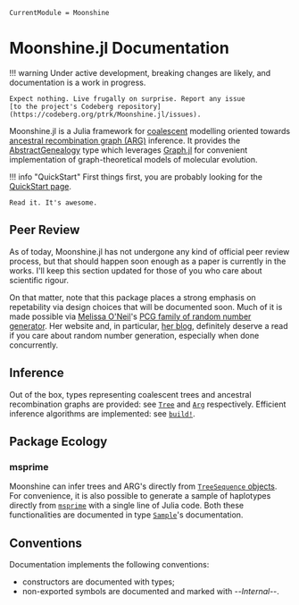 ```@meta
CurrentModule = Moonshine
```

# Moonshine.jl Documentation
!!! warning
    Under active development, breaking changes are likely, and documentation is
    a work in progress.

    Expect nothing. Live frugally on surprise. Report any issue
    [to the project's Codeberg repository](https://codeberg.org/ptrk/Moonshine.jl/issues).

Moonshine.jl is a Julia framework for
[coalescent](https://en.wikipedia.org/wiki/Coalescent_theory) modelling oriented
towards [ancestral recombination graph
(ARG)](https://journals.plos.org/plosgenetics/article?id=10.1371/journal.pgen.1011110)
inference. It provides the [AbstractGenealogy](@ref) type which leverages
[Graph.jl](https://github.com/JuliaGraphs/Graphs.jl) for convenient
implementation of graph-theoretical models of molecular evolution.

!!! info "QuickStart"
    First things first, you are probably looking for the
    [QuickStart page](quickstart.md).

    Read it. It's awesome.

## Peer Review
As of today, Moonshine.jl has not undergone any kind of official peer review
process, but that should happen soon enough as a paper is currently in the
works. I'll keep this section updated for those of you who care about scientific
rigour.

On that matter, note that this package places a strong emphasis on repetability
via design choices that will be documented soon. Much of it is made possible via
[Melissa O'Neil](https://www.cs.hmc.edu/~oneill/index.html)'s
[PCG family of random number generator](https://www.pcg-random.org/). Her
website and, in particular, [her blog](https://www.pcg-random.org/blog/),
definitely deserve a read if you care about random number generation,
especially when done concurrently.

## Inference
Out of the box, types representing coalescent trees and ancestral recombination
graphs are provided: see [`Tree`](@ref) and [`Arg`](@ref) respectively.
Efficient inference algorithms are implemented: see [`build!`](@ref).

## Package Ecology
### msprime
Moonshine can infer trees and ARG's directly from
[`TreeSequence` objects](https://tskit.dev/tskit/docs/latest/python-api.html#the-treesequence-class).
For convenience, it is also possible to generate a sample of haplotypes directly
from [`msprime`](https://tskit.dev/msprime/docs/stable/intro.html) with a single
line of Julia code. Both these functionalities are documented in type
[`Sample`](@ref)'s documentation.

## Conventions
Documentation implements the following conventions:
* constructors are documented with types;
* non-exported symbols are documented and marked with --*Internal*--.

